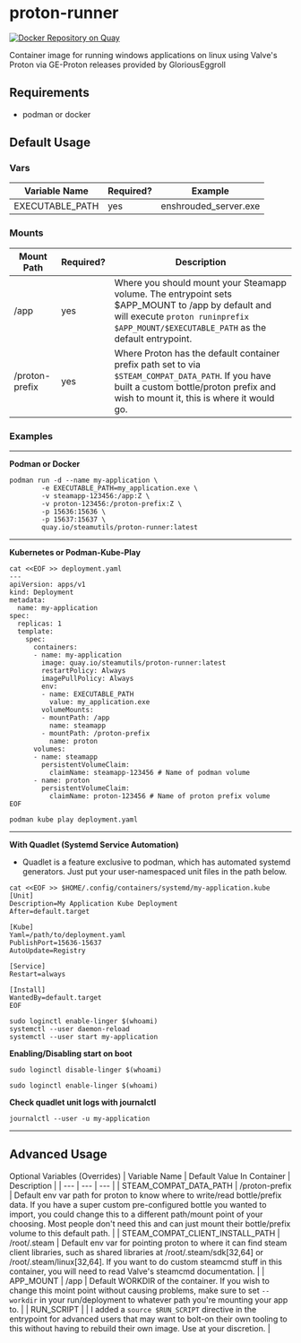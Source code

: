 # proton-runner
[![Docker Repository on Quay](https://quay.io/repository/steamutils/proton-runner/status?token=e7714c09-d899-4026-a596-45797f70de92 "Docker Repository on Quay")](https://quay.io/repository/steamutils/proton-runner)

Container image for running windows applications on linux using Valve's Proton via GE-Proton releases provided by GloriousEggroll

## Requirements

- podman or docker

## Default Usage

### Vars
| Variable Name | Required? | Example |
| --- | --- | --- |
| EXECUTABLE_PATH | yes | enshrouded_server.exe |

### Mounts
| Mount Path | Required? | Description |
| --- | --- | --- |
| /app | yes | Where you should mount your Steamapp volume. The entrypoint sets $APP_MOUNT to /app by default and will execute `proton runinprefix $APP_MOUNT/$EXECUTABLE_PATH` as the default entrypoint. |
| /proton-prefix | yes | Where Proton has the default container prefix path set to via `$STEAM_COMPAT_DATA_PATH`. If you have built a custom bottle/proton prefix and wish to mount it, this is where it would go. |

### Examples
---
**Podman or Docker**
```
podman run -d --name my-application \
        -e EXECUTABLE_PATH=my_application.exe \
        -v steamapp-123456:/app:Z \
        -v proton-123456:/proton-prefix:Z \
        -p 15636:15636 \
        -p 15637:15637 \
        quay.io/steamutils/proton-runner:latest
```
---
**Kubernetes or Podman-Kube-Play**
```
cat <<EOF >> deployment.yaml
---
apiVersion: apps/v1
kind: Deployment
metadata:
  name: my-application
spec:
  replicas: 1
  template:
    spec:
      containers:
      - name: my-application
        image: quay.io/steamutils/proton-runner:latest
        restartPolicy: Always
        imagePullPolicy: Always
        env:
        - name: EXECUTABLE_PATH
          value: my_application.exe
        volumeMounts:
        - mountPath: /app
          name: steamapp
        - mountPath: /proton-prefix
          name: proton
      volumes:
      - name: steamapp
        persistentVolumeClaim:
          claimName: steamapp-123456 # Name of podman volume
      - name: proton
        persistentVolumeClaim:
          claimName: proton-123456 # Name of proton prefix volume      
EOF

podman kube play deployment.yaml
```

---
**With Quadlet (Systemd Service Automation)**
- Quadlet is a feature exclusive to podman, which has automated systemd generators. Just put your user-namespaced unit files in the path below.

```
cat <<EOF >> $HOME/.config/containers/systemd/my-application.kube
[Unit]
Description=My Application Kube Deployment
After=default.target

[Kube]
Yaml=/path/to/deployment.yaml
PublishPort=15636-15637
AutoUpdate=Registry

[Service]
Restart=always

[Install]
WantedBy=default.target
EOF

sudo loginctl enable-linger $(whoami)
systemctl --user daemon-reload
systemctl --user start my-application
```
**Enabling/Disabling start on boot**
```
sudo loginctl disable-linger $(whoami)

sudo loginctl enable-linger $(whoami)
```
**Check quadlet unit logs with journalctl**
```
journalctl --user -u my-application
```

---

## Advanced Usage
Optional Variables (Overrides)
| Variable Name | Default Value In Container | Description |
| --- | --- | --- | 
| STEAM_COMPAT_DATA_PATH | /proton-prefix | Default env var path for proton to know where to write/read bottle/prefix data. If you have a super custom pre-configured bottle you wanted to import, you could change this to a different path/mount point of your choosing. Most people don't need this and can just mount their bottle/prefix volume to this default path. |
| STEAM_COMPAT_CLIENT_INSTALL_PATH | /root/.steam | Default env var for pointing proton to where it can find steam client libraries, such as shared libraries at /root/.steam/sdk[32,64] or /root/.steam/linux[32,64]. If you want to do custom steamcmd stuff in this container, you will need to read Valve's steamcmd documentation. |
| APP_MOUNT | /app | Default WORKDIR of the container. If you wish to change this moint point without causing problems, make sure to set `--workdir` in your run/deployment to whatever path you're mounting your app to. |
| RUN_SCRIPT | | I added a `source $RUN_SCRIPT` directive in the entrypoint for advanced users that may want to bolt-on their own tooling to this without having to rebuild their own image. Use at your discretion. |
